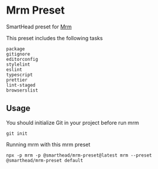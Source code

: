 # Mrm Preset

SmartHead preset for [Mrm](https://mrm.js.org)

This preset includes the following tasks
 ```
package
gitignore
editorconfig
stylelint
eslint
typescript
prettier
lint-staged
browserslist
 ```

## Usage

You should initialize Git in your project before run mrm
```
git init
```

Running mrm with this mrm preset
```
npx -p mrm -p @smarthead/mrm-preset@latest mrm --preset @smarthead/mrm-preset default
```

